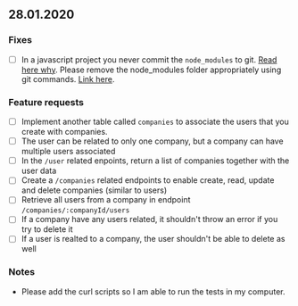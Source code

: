 ## 28.01.2020

### Fixes

- [ ] In a javascript project you never commit the `node_modules` to git. [Read here why](https://flaviocopes.com/should-commit-node-modules-git/). Please remove the node_modules folder appropriately using git commands. [Link here](https://stackoverflow.com/questions/50675829/remove-node-modules-from-git-in-vscode).

### Feature requests

- [ ] Implement another table called `companies` to associate the users that you create with companies.
- [ ] The user can be related to only one company, but a company can have multiple users associated
- [ ] In the `/user` related enpoints, return a list of companies together with the user data
- [ ] Create a `/companies` related endpoints to enable create, read, update and delete companies (similar to users)
- [ ] Retrieve all users from a company in endpoint `/companies/:companyId/users`
- [ ] If a company have any users related, it shouldn't throw an error if you try to delete it
- [ ] If a user is realted to a company, the user shouldn't be able to delete as well

### Notes

- Please add the curl scripts so I am able to run the tests in my computer.

